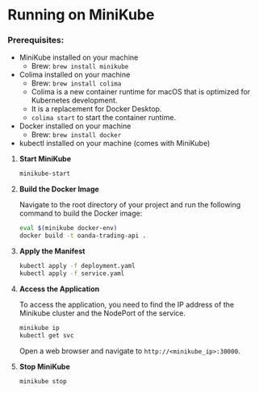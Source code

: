 # Running on MiniKube

### Prerequisites:
- MiniKube installed on your machine
  - Brew: `brew install minikube`
- Colima installed on your machine
  - Brew: `brew install colima`
  - Colima is a new container runtime for macOS that is optimized for Kubernetes development.
  - It is a replacement for Docker Desktop.
  - `colima start` to start the container runtime.
- Docker installed on your machine
    - Brew: `brew install docker`
- kubectl installed on your machine (comes with MiniKube)

1. **Start MiniKube**

   ```bash
   minikube-start
   ```
   
2. **Build the Docker Image**

    Navigate to the root directory of your project and run the following command to build the Docker image:
    
    ```bash
    eval $(minikube docker-env)
    docker build -t oanda-trading-api .
    ```
   
3. **Apply the Manifest**
    ```bash
   kubectl apply -f deployment.yaml
   kubectl apply -f service.yaml
    ```
5. **Access the Application**

   To access the application, you need to find the IP address of the Minikube cluster and the NodePort of the service.

   ```bash
   minikube ip
   kubectl get svc
   ```

   Open a web browser and navigate to `http://<minikube_ip>:30000`.
6. **Stop MiniKube**

   ```bash
   minikube stop
   ```